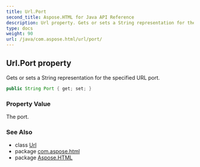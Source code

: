 ```yaml
---
title: Url.Port
second_title: Aspose.HTML for Java API Reference
description: Url property. Gets or sets a String representation for the specified URL port
type: docs
weight: 90
url: /java/com.aspose.html/url/port/
---
```

## Url.Port property

Gets or sets a String representation for the specified URL port.

```java
public String Port { get; set; }
```

### Property Value

The port.

### See Also

* class [Url](../)
* package [com.aspose.html](../../url/)
* package [Aspose.HTML](../../../)
